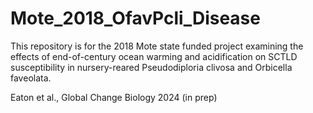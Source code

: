# Mote_2018_OfavPcli_Disease
This repository is for the 2018 Mote state funded project examining the effects of end-of-century ocean warming and acidification on SCTLD susceptibility in nursery-reared Pseudodiploria clivosa and Orbicella faveolata.

Eaton et al., Global Change Biology 2024 (in prep)
